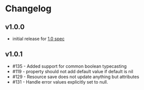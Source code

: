 # Changelog

## v1.0.0
- initial release for [1.0 spec](http://jsonapi.org/format/1.0/)

## v1.0.1
- #135 - Added support for common boolean typecasting
- #119 - property should not add default value if default is nil
- #129 - Resource save does not update anything but attributes
- #131 - Handle error values explicitly set to null.
